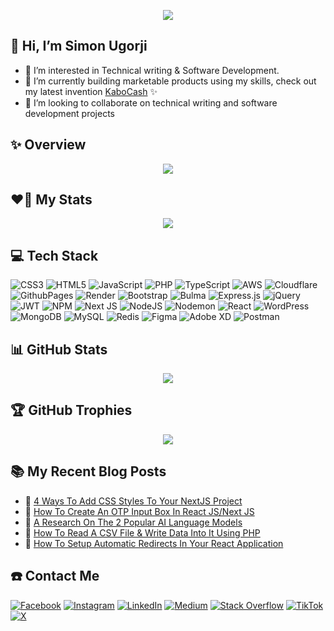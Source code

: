 
<div align="center">
 
[![](https://visitcount.itsvg.in/api?id=octagon-simon&label=Secret%20Admirers&color=5&icon=7&pretty=true)](https://visitcount.itsvg.in)

</div>

## 👋 Hi, I’m Simon Ugorji

- 👀 I’m interested in Technical writing & Software Development. 
- 🌱 I’m currently building marketable products using my skills, check out my latest invention [KaboCash](https://kabocash.com) ✨
- 💞️ I’m looking to collaborate on technical writing and software development projects 

## ✨ Overview
<div align="center">
 
 ![](https://github-readme-streak-stats.herokuapp.com/?user=octagon-simon&theme=radical&hide_border=false)

</div>

## ❤️‍🔥 My Stats
<div align="center">

 ![](https://github-readme-stats.vercel.app/api?username=octagon-simon&theme=radical&hide_border=false&include_all_commits=true&count_private=true)<br/>
 
</div>

## 💻 Tech Stack

![CSS3](https://img.shields.io/badge/css3-%231572B6.svg?style=for-the-badge&logo=css3&logoColor=white) ![HTML5](https://img.shields.io/badge/html5-%23E34F26.svg?style=for-the-badge&logo=html5&logoColor=white) ![JavaScript](https://img.shields.io/badge/javascript-%23323330.svg?style=for-the-badge&logo=javascript&logoColor=%23F7DF1E) ![PHP](https://img.shields.io/badge/php-%23777BB4.svg?style=for-the-badge&logo=php&logoColor=white) ![TypeScript](https://img.shields.io/badge/typescript-%23007ACC.svg?style=for-the-badge&logo=typescript&logoColor=white) ![AWS](https://img.shields.io/badge/AWS-%23FF9900.svg?style=for-the-badge&logo=amazon-aws&logoColor=white) ![Cloudflare](https://img.shields.io/badge/Cloudflare-F38020?style=for-the-badge&logo=Cloudflare&logoColor=white) ![GithubPages](https://img.shields.io/badge/github%20pages-121013?style=for-the-badge&logo=github&logoColor=white) ![Render](https://img.shields.io/badge/Render-%46E3B7.svg?style=for-the-badge&logo=render&logoColor=white) ![Bootstrap](https://img.shields.io/badge/bootstrap-%238511FA.svg?style=for-the-badge&logo=bootstrap&logoColor=white) ![Bulma](https://img.shields.io/badge/bulma-00D0B1?style=for-the-badge&logo=bulma&logoColor=white) ![Express.js](https://img.shields.io/badge/express.js-%23404d59.svg?style=for-the-badge&logo=express&logoColor=%2361DAFB) ![jQuery](https://img.shields.io/badge/jquery-%230769AD.svg?style=for-the-badge&logo=jquery&logoColor=white) ![JWT](https://img.shields.io/badge/JWT-black?style=for-the-badge&logo=JSON%20web%20tokens) ![NPM](https://img.shields.io/badge/NPM-%23CB3837.svg?style=for-the-badge&logo=npm&logoColor=white) ![Next JS](https://img.shields.io/badge/Next-black?style=for-the-badge&logo=next.js&logoColor=white) ![NodeJS](https://img.shields.io/badge/node.js-6DA55F?style=for-the-badge&logo=node.js&logoColor=white) ![Nodemon](https://img.shields.io/badge/NODEMON-%23323330.svg?style=for-the-badge&logo=nodemon&logoColor=%BBDEAD) ![React](https://img.shields.io/badge/react-%2320232a.svg?style=for-the-badge&logo=react&logoColor=%2361DAFB) ![WordPress](https://img.shields.io/badge/WordPress-%23117AC9.svg?style=for-the-badge&logo=WordPress&logoColor=white) ![MongoDB](https://img.shields.io/badge/MongoDB-%234ea94b.svg?style=for-the-badge&logo=mongodb&logoColor=white) ![MySQL](https://img.shields.io/badge/mysql-%2300000f.svg?style=for-the-badge&logo=mysql&logoColor=white) ![Redis](https://img.shields.io/badge/redis-%23DD0031.svg?style=for-the-badge&logo=redis&logoColor=white) ![Figma](https://img.shields.io/badge/figma-%23F24E1E.svg?style=for-the-badge&logo=figma&logoColor=white) ![Adobe XD](https://img.shields.io/badge/Adobe%20XD-470137?style=for-the-badge&logo=Adobe%20XD&logoColor=#FF61F6) ![Postman](https://img.shields.io/badge/Postman-FF6C37?style=for-the-badge&logo=postman&logoColor=white)

## 📊 GitHub Stats

<div align="center">

 ![](https://github-readme-stats.vercel.app/api/top-langs/?username=octagon-simon&theme=radical&hide_border=false&include_all_commits=true&count_private=true&layout=compact)

</div>

## 🏆 GitHub Trophies

<div align="center">
 
 ![](https://github-profile-trophy.vercel.app/?username=octagon-simon&theme=radical&no-frame=false&no-bg=false&margin-w=4)

</div>

## :books: My Recent Blog Posts
<!-- BLOGPOSTS:START -->
 - 🚀 [4 Ways To Add CSS Styles To Your NextJS Project](https://octagon.hashnode.dev/4-ways-to-add-css-styles-to-your-nextjs-project)
 - 💫 [How To Create An OTP Input Box In React JS/Next JS](https://octagon.hashnode.dev/how-to-create-an-otp-input-box-in-react-jsnext-js)
 - 💫 [A Research On The 2 Popular AI Language Models](https://octagon.hashnode.dev/a-research-on-the-2-popular-ai-language-models)
 - 🚀 [How To Read A CSV File &amp; Write Data Into It Using PHP](https://octagon.hashnode.dev/how-to-read-a-csv-file-write-data-into-it-using-php)
 - 💫 [How To Setup Automatic Redirects In Your React Application](https://octagon.hashnode.dev/how-to-setup-automatic-redirects-in-your-react-application)<!-- BLOGPOSTS:END -->

## ☎️ Contact Me

[![Facebook](https://img.shields.io/badge/Facebook-%231877F2.svg?logo=Facebook&logoColor=white)](https://facebook.com/simon.ugorji.106) [![Instagram](https://img.shields.io/badge/Instagram-%23E4405F.svg?logo=Instagram&logoColor=white)](https://instagram.com/ugorji_simon) [![LinkedIn](https://img.shields.io/badge/LinkedIn-%230077B5.svg?logo=linkedin&logoColor=white)](https://linkedin.com/in/simon-ugorji-57a6a41a3) [![Medium](https://img.shields.io/badge/Medium-12100E?logo=medium&logoColor=white)](https://medium.com/@simon-ugorji) [![Stack Overflow](https://img.shields.io/badge/-Stackoverflow-FE7A16?logo=stack-overflow&logoColor=white)](https://stackoverflow.com/users/14604224) [![TikTok](https://img.shields.io/badge/TikTok-%23000000.svg?logo=TikTok&logoColor=white)](https://tiktok.com/@octagon.1) [![X](https://img.shields.io/badge/X-black.svg?logo=X&logoColor=white)](https://x.com/ugorji_simon) 
